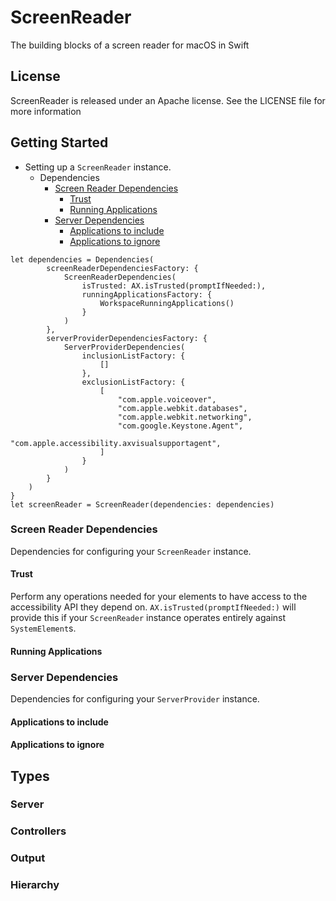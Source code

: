 # ScreenReader

The building blocks of a screen reader for macOS in Swift

## License

ScreenReader is released under an Apache license. See the LICENSE file for more information

## Getting Started

* Setting up a `ScreenReader` instance.
    * Dependencies
        * [Screen Reader Dependencies](#screen-reader-dependencies)
            * [Trust](#trust)
            * [Running Applications](#running-applications)
        * [Server Dependencies](#server-dependencies)
            * [Applications to include](#applications-to-include)
            * [Applications to ignore](#application-to-ignore)

```
let dependencies = Dependencies(
        screenReaderDependenciesFactory: {
            ScreenReaderDependencies(
                isTrusted: AX.isTrusted(promptIfNeeded:),
                runningApplicationsFactory: {
                    WorkspaceRunningApplications()
                }
            )
        },
        serverProviderDependenciesFactory: {
            ServerProviderDependencies(
                inclusionListFactory: {
                    []
                },
                exclusionListFactory: {
                    [
                        "com.apple.voiceover",
                        "com.apple.webkit.databases",
                        "com.apple.webkit.networking",
                        "com.google.Keystone.Agent",
                        "com.apple.accessibility.axvisualsupportagent",
                    ]
                }
            )
        }
    )
}
let screenReader = ScreenReader(dependencies: dependencies)
```

### Screen Reader Dependencies

Dependencies for configuring your `ScreenReader` instance.

#### Trust

Perform any operations needed for your elements to have access to the accessibility API they depend on. `AX.isTrusted(promptIfNeeded:)` will provide this if your `ScreenReader` instance operates entirely against `SystemElement`s.

#### Running Applications

### Server Dependencies

Dependencies for configuring your `ServerProvider` instance.

#### Applications to include

#### Applications to ignore

## Types

### Server

### Controllers

### Output

### Hierarchy
